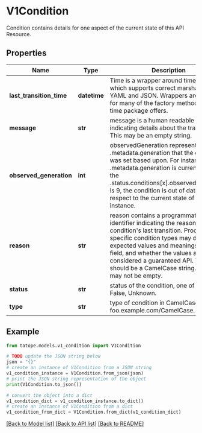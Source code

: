 # V1Condition

Condition contains details for one aspect of the current state of this API Resource.

## Properties

Name | Type | Description | Notes
------------ | ------------- | ------------- | -------------
**last_transition_time** | **datetime** | Time is a wrapper around time.Time which supports correct marshaling to YAML and JSON.  Wrappers are provided for many of the factory methods that the time package offers. | 
**message** | **str** | message is a human readable message indicating details about the transition. This may be an empty string. | [default to '']
**observed_generation** | **int** | observedGeneration represents the .metadata.generation that the condition was set based upon. For instance, if .metadata.generation is currently 12, but the .status.conditions[x].observedGeneration is 9, the condition is out of date with respect to the current state of the instance. | [optional] 
**reason** | **str** | reason contains a programmatic identifier indicating the reason for the condition&#39;s last transition. Producers of specific condition types may define expected values and meanings for this field, and whether the values are considered a guaranteed API. The value should be a CamelCase string. This field may not be empty. | [default to '']
**status** | **str** | status of the condition, one of True, False, Unknown. | [default to '']
**type** | **str** | type of condition in CamelCase or in foo.example.com/CamelCase. | [default to '']

## Example

```python
from tatope.models.v1_condition import V1Condition

# TODO update the JSON string below
json = "{}"
# create an instance of V1Condition from a JSON string
v1_condition_instance = V1Condition.from_json(json)
# print the JSON string representation of the object
print(V1Condition.to_json())

# convert the object into a dict
v1_condition_dict = v1_condition_instance.to_dict()
# create an instance of V1Condition from a dict
v1_condition_from_dict = V1Condition.from_dict(v1_condition_dict)
```
[[Back to Model list]](../README.md#documentation-for-models) [[Back to API list]](../README.md#documentation-for-api-endpoints) [[Back to README]](../README.md)


